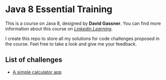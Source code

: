 # Java 8 Essential Training
This is a course on Java 8, designed by **David Gassner**. You can find more information about this course on [*Linkedin Learning*][course_material_link].

I create this repo to store all my solutions for code challenges proposed in the course. Feel free to take a look and give me your feedback.

## List of challenges
- [A simple calculator app][calculator_app]

[course_material_link]: https://www.linkedin.com/learning/java-8-essential-training
[calculator_app]: https://github.com/Ange-TOSSOU/Java_8_Essential_Training/tree/main/src/calculator_app
